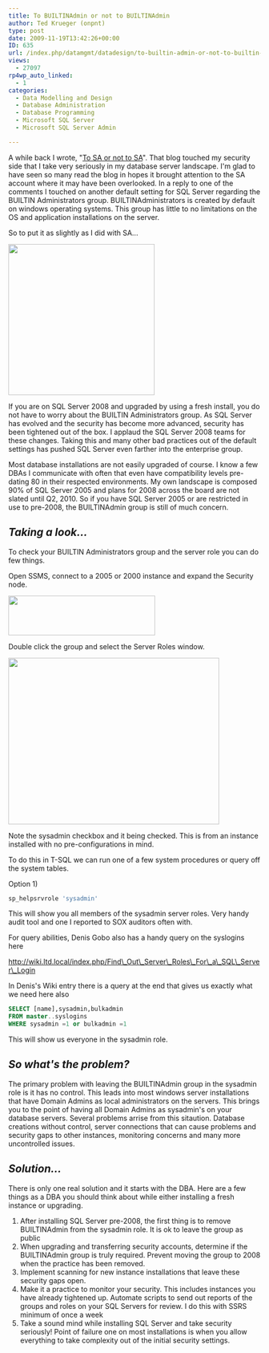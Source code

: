 ```yaml
---
title: To BUILTINAdmin or not to BUILTINAdmin
author: Ted Krueger (onpnt)
type: post
date: 2009-11-19T13:42:26+00:00
ID: 635
url: /index.php/datamgmt/datadesign/to-builtin-admin-or-not-to-builtin-admin/
views:
  - 27097
rp4wp_auto_linked:
  - 1
categories:
  - Data Modelling and Design
  - Database Administration
  - Database Programming
  - Microsoft SQL Server
  - Microsoft SQL Server Admin

---
```

A while back I wrote, "[To SA or not to SA][1]". That blog touched my security side that I take very seriously in my database server landscape. I'm glad to have seen so many read the blog in hopes it brought attention to the SA account where it may have been overlooked. In a reply to one of the comments I touched on another default setting for SQL Server regarding the BUILTIN Administrators group. BUILTINAdministrators is created by default on windows operating systems. This group has little to no limitations on the OS and application installations on the server.

So to put it as slightly as I did with SA...

<div class="image_block">
  <img src="/wp-content/uploads/blogs/DataMgmt/NoEntry_admin.gif" alt="" title="" width="292" height="301" />
</div>

If you are on SQL Server 2008 and upgraded by using a fresh install, you do not have to worry about the BUILTIN Administrators group. As SQL Server has evolved and the security has become more advanced, security has been tightened out of the box. I applaud the SQL Server 2008 teams for these changes. Taking this and many other bad practices out of the default settings has pushed SQL Server even farther into the enterprise group.

Most database installations are not easily upgraded of course. I know a few DBAs I communicate with often that even have compatibility levels pre-dating 80 in their respected environments. My own landscape is composed 90% of SQL Server 2005 and plans for 2008 across the board are not slated until Q2, 2010. So if you have SQL Server 2005 or are restricted in use to pre-2008, the BUILTINAdmin group is still of much concern.

## _Taking a look..._

To check your BUILTIN Administrators group and the server role you can do few things.

Open SSMS, connect to a 2005 or 2000 instance and expand the Security node.

<div class="image_block">
  <img src="/wp-content/uploads/blogs/DataMgmt/admin_1.gif" alt="" title="" width="293" height="79" />
</div>

Double click the group and select the Server Roles window.

<div class="image_block">
  <img src="/wp-content/uploads/blogs/DataMgmt/admin_2.gif" alt="" title="" width="421" height="332" />
</div>

Note the sysadmin checkbox and it being checked. This is from an instance installed with no pre-configurations in mind. 

To do this in T-SQL we can run one of a few system procedures or query off the system tables.

Option 1)

```sql
sp_helpsrvrole 'sysadmin'
```

This will show you all members of the sysadmin server roles. Very handy audit tool and one I reported to SOX auditors often with. 

For query abilities, Denis Gobo also has a handy query on the syslogins here
  
http://wiki.ltd.local/index.php/Find\_Out\_Server\_Roles\_For\_a\_SQL\_Server\_Login

In Denis's Wiki entry there is a query at the end that gives us exactly what we need here also

```sql
SELECT [name],sysadmin,bulkadmin
FROM master..syslogins
WHERE sysadmin =1 or bulkadmin =1
```

This will show us everyone in the sysadmin role. 

## _So what's the problem?_

The primary problem with leaving the BUILTINAdmin group in the sysadmin role is it has no control. This leads into most windows server installations that have Domain Admins as local administrators on the servers. This brings you to the point of having all Domain Admins as sysadmin's on your database servers. Several problems arrise from this sitaution. Database creations without control, server connections that can cause problems and security gaps to other instances, monitoring concerns and many more uncontrolled issues.

## _Solution..._

There is only one real solution and it starts with the DBA. Here are a few things as a DBA you should think about while either installing a fresh instance or upgrading.

  1. After installing SQL Server pre-2008, the first thing is to remove BUILTINAdmin from the sysadmin role. It is ok to leave the group as public
  2. When upgrading and transferring security accounts, determine if the BUILTINAdmin group is truly required. Prevent moving the group to 2008 when the practice has been removed.
  3. Implement scanning for new instance installations that leave these security gaps open.
  4. Make it a practice to monitor your security. This includes instances you have already tightened up. Automate scripts to send out reports of the groups and roles on your SQL Servers for review. I do this with SSRS minimum of once a week
  5. Take a sound mind while installing SQL Server and take security seriously! Point of failure one on most installations is when you allow everything to take complexity out of the initial security settings.

 [1]: /index.php/DataMgmt/DBAdmin/to-sa-or-not-to-sa
